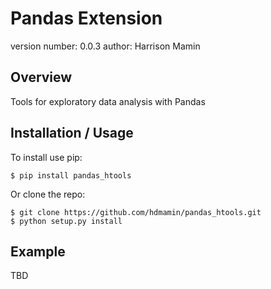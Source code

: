 Pandas Extension
===============================

version number: 0.0.3
author: Harrison Mamin

Overview
--------

Tools for exploratory data analysis with Pandas

Installation / Usage
--------------------

To install use pip:

    $ pip install pandas_htools

Or clone the repo:

    $ git clone https://github.com/hdmamin/pandas_htools.git
    $ python setup.py install
    
Example
-------

TBD
